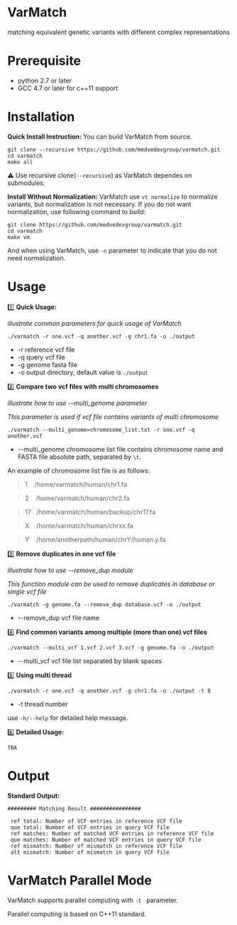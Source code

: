 # VarMatch
matching equivalent genetic variants with different complex representations

# Prerequisite
- python 2.7 or later
- GCC 4.7 or later for c++11 support

# Installation
**Quick Install Instruction:**
You can build VarMatch from source. 
```
git clone --recursive https://github.com/medvedevgroup/varmatch.git
cd varmatch
make all
```
:warning: Use recursive clone(`--recursive`) as VarMatch dependes on submodules.

**Install Without Normalization:**
VarMatch use `vt normalize` to normalize variants, but normalization is not necessary. If you do not want normalization, use following command to build:
```
git clone https://github.com/medvedevgroup/varmatch.git
cd varmatch
make vm
```
And when using VarMatch, use `-n` parameter to indicate that you do not need normalization.

# Usage
:one: **Quick Usage:**

*illustrate common parameters for quick usage of VarMatch*

```
./varmatch -r one.vcf -q another.vcf -g chr1.fa -o ./output
```
- -r reference vcf file
- -q query vcf file
- -g genome fasta file
- -o output directory, default value is `./output`

:two: **Compare two vcf files with multi chromosomes**

*illustrate how to use --multi_genome parameter*

*This parameter is used if vcf file contains variants of multi chromosome*

```
./varmatch --multi_genome=chromosome_list.txt -r one.vcf -q another.vcf
```

- --multi_genome chromosome list file contains chromosome name and FASTA file absolute path, separated by `\t`.

An example of chromosome list file is as follows:

>1&nbsp;&nbsp;&nbsp;&nbsp;/home/varmatch/human/chr1.fa

>2&nbsp;&nbsp;&nbsp;&nbsp;/home/varmatch/human/chr2.fa

>17&nbsp;&nbsp;&nbsp;/home/varmatch/human/backup/chr17.fa

>X&nbsp;&nbsp;&nbsp;&nbsp;/home/varmatch/human/chrxx.fa

>Y&nbsp;&nbsp;&nbsp;&nbsp;/home/anotherpath/human/chrY/human.y.fa

:three: **Remove duplicates in one vcf file**

*illustrate how to use --remove_dup module*

*This function module can be used to remove duplicates in database or single vcf file*

```
./varmatch -g genome.fa --remove_dup database.vcf -o ./output
```

- --remove_dup vcf file name

:four: **Find common variants among multiple (more than one) vcf files**

```
./varmatch --multi_vcf 1.vcf 2.vcf 3.vcf -g genome.fa -o ./output
```

- --multi_vcf  vcf file list separated by blank spaces


:five: **Using multi thread**

```
./varmatch -r one.vcf -q another.vcf -g chr1.fa -o ./output -t 8
```

- -t thread number

use `-h/--help` for detailed help message.


:six: **Detailed Usage:**
```
TBA
```

# Output
**Standard Output:**
```
######### Matching Result ################

 ref total: Number of VCF entries in reference VCF file
 que total: Number of VCF entries in query VCF file
 ref matches: Number of matched VCF entries in reference VCF file
 que matches: Number of matched VCF entries in query VCF file
 ref mismatch: Number of mismatch in reference VCF file
 alt mismatch: Number of mismatch in query VCF file

```
# VarMatch Parallel Mode
VarMatch supports parallel computing with `-t ` parameter.

Parallel computing is based on C++11 standard.
